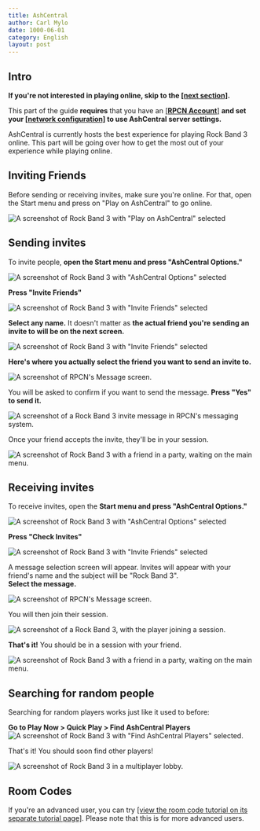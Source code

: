 ```yaml
---
title: AshCentral
author: Carl Mylo
date: 1000-06-01
category: English
layout: post
---
```


## Intro

**If you're not interested in playing online, skip to the [[next section]](https://carlmylo.github.io/rb3-pc/english/passthroughdevices/).**

This part of the guide **requires** that you have an [[**RPCN Account**]](https://carlmylo.github.io/rb3-pc/english/rpcn/) **and set your [[network configuration]](https://carlmylo.github.io/rb3-pc/english/customconfiguration#network) to use AshCentral server settings.**

AshCentral is currently hosts the best experience for playing Rock Band 3 online. This part will be going over how to get the most out of your experience while playing online.

## Inviting Friends

Before sending or receiving invites, make sure you're online. For that, open the Start menu and press on "Play on AshCentral" to go online.

![A screenshot of Rock Band 3 with "Play on AshCentral" selected](https://raw.githubusercontent.com/carlmylo/rb3-pc/TheGreatSplit/assets/images/ash/ashcentral.png "Play on AshCentral")

## Sending invites

To invite people, **open the Start menu and press "AshCentral Options."**

![A screenshot of Rock Band 3 with "AshCentral Options" selected](https://raw.githubusercontent.com/carlmylo/rb3-pc/TheGreatSplit/assets/images/ash/ashoptions.png "AshCentral Options")

**Press "Invite Friends"**

![A screenshot of Rock Band 3 with "Invite Friends" selected](https://raw.githubusercontent.com/carlmylo/rb3-pc/TheGreatSplit/assets/images/ash/invite.png "Invite Friends")

**Select any name.** It doesn't matter as **the actual friend you're sending an invite to will be on the next screen.**

![A screenshot of Rock Band 3 with "Invite Friends" selected](https://raw.githubusercontent.com/carlmylo/rb3-pc/TheGreatSplit/assets/images/ash/invfriends.png "Invite Friends")

**Here's where you actually select the friend you want to send an invite to.**

![A screenshot of RPCN's Message screen.](https://raw.githubusercontent.com/carlmylo/rb3-pc/TheGreatSplit/assets/images/ash/invrpcnlist.png "Select Message To Send")

You will be asked to confirm if you want to send the message. **Press "Yes" to send it.**

![A screenshot of a Rock Band 3 invite message in RPCN's messaging system.](https://raw.githubusercontent.com/carlmylo/rb3-pc/TheGreatSplit/assets/images/ash/invitemsg.png "Send message to friend?")

Once your friend accepts the invite, they'll be in your session.

![A screenshot of Rock Band 3 with a friend in a party, waiting on the main menu.](https://raw.githubusercontent.com/carlmylo/rb3-pc/TheGreatSplit/assets/images/ash/rb3joined.png "Rock Band 3: Main Menu with two players")


## Receiving invites

To receive invites, open the **Start menu and press "AshCentral Options."**

![A screenshot of Rock Band 3 with "AshCentral Options" selected](https://raw.githubusercontent.com/carlmylo/rb3-pc/TheGreatSplit/assets/images/ash/ashoptions.png "AshCentral Options")

**Press "Check Invites"**

![A screenshot of Rock Band 3 with "Invite Friends" selected](https://raw.githubusercontent.com/carlmylo/rb3-pc/TheGreatSplit/assets/images/ash/invcheck.png "Check Invites")

A message selection screen will appear. Invites will appear with your friend's name and the subject will be "Rock Band 3".  
**Select the message.**

![A screenshot of RPCN's Message screen.](https://raw.githubusercontent.com/carlmylo/rb3-pc/TheGreatSplit/assets/images/ash/invmsg.png "Select Message")

You will then join their session.

![A screenshot of a Rock Band 3, with the player joining a session.](https://raw.githubusercontent.com/carlmylo/rb3-pc/TheGreatSplit/assets/images/ash/invjoin.png "Rock Band 3: Joining Session")

**That's it!** You should be in a session with your friend.

![A screenshot of Rock Band 3 with a friend in a party, waiting on the main menu.](https://raw.githubusercontent.com/carlmylo/rb3-pc/TheGreatSplit/assets/images/ash/rb3joined.png "Rock Band 3: Main Menu with two players")

## Searching for random people

Searching for random players works just like it used to before:

**Go to Play Now > Quick Play > Find AshCentral Players**
![A screenshot of Rock Band 3 with "Find AshCentral Players" selected.](https://raw.githubusercontent.com/carlmylo/rb3-pc/TheGreatSplit/assets/images/ash/findashcentralplayers.png "Find AshCentral Players")

That's it! You should soon find other players!

![A screenshot of Rock Band 3 in a multiplayer lobby.](https://raw.githubusercontent.com/carlmylo/rb3-pc/TheGreatSplit/assets/images/ash/hostlobby.png "Finding AshCentral Players")

## Room Codes

If you're an advanced user, you can try [[view the room code tutorial on its separate tutorial page]](ashcentral_room_codes.md). Please note that this is for more advanced users.